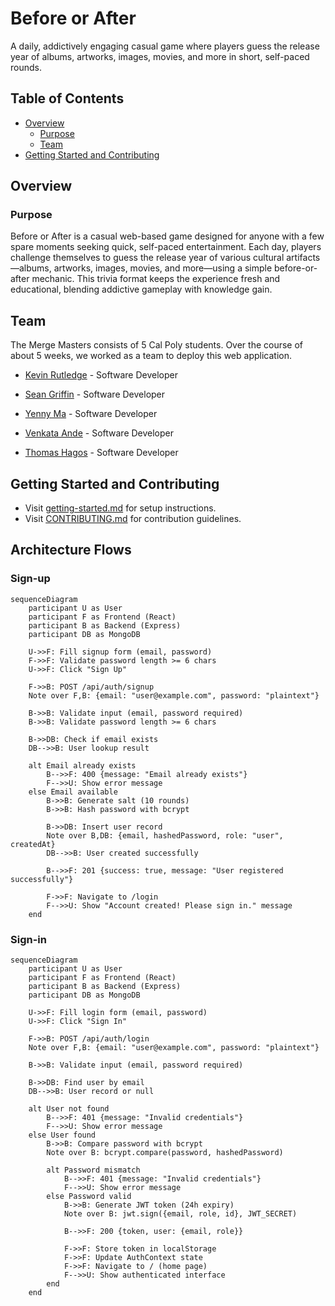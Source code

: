 # Before or After

A daily, addictively engaging casual game where players guess the release year
of albums, artworks, images, movies, and more in short, self-paced rounds.

## Table of Contents

- [Overview](#overview)
  - [Purpose](#purpose)
  - [Team](#team)
- [Getting Started and Contributing](#getting-started-and-contributing)

## Overview

### Purpose

Before or After is a casual web-based game designed for anyone with a few spare
moments seeking quick, self-paced entertainment. Each day, players challenge
themselves to guess the release year of various cultural artifacts—albums,
artworks, images, movies, and more—using a simple before-or-after mechanic. This
trivia format keeps the experience fresh and educational, blending addictive
gameplay with knowledge gain.

## Team

The Merge Masters consists of 5 Cal Poly students. Over the course of about 5
weeks, we worked as a team to deploy this web application.

- [Kevin Rutledge](https://www.linkedin.com/in/rutledge-kevin/) - Software
  Developer

- [Sean Griffin](https://www.linkedin.com/in/sean-griffin-9855b126b/) - Software
  Developer

- [Yenny Ma](https://www.linkedin.com/in/yenny-ma/) - Software Developer

- [Venkata Ande](https://www.linkedin.com/in/venkata-g-ande-1b2057334/) -
  Software Developer

- [Thomas Hagos](https://www.linkedin.com/in/thomashagos/) - Software Developer

## Getting Started and Contributing

- Visit [getting-started.md](docs/getting-started.md) for setup instructions.
- Visit [CONTRIBUTING.md](docs/CONTRIBUTING.md) for contribution guidelines.

## Architecture Flows

### Sign-up

```mermaid
sequenceDiagram
    participant U as User
    participant F as Frontend (React)
    participant B as Backend (Express)
    participant DB as MongoDB
    
    U->>F: Fill signup form (email, password)
    F->>F: Validate password length >= 6 chars
    U->>F: Click "Sign Up"
    
    F->>B: POST /api/auth/signup
    Note over F,B: {email: "user@example.com", password: "plaintext"}
    
    B->>B: Validate input (email, password required)
    B->>B: Validate password length >= 6 chars
    
    B->>DB: Check if email exists
    DB-->>B: User lookup result
    
    alt Email already exists
        B-->>F: 400 {message: "Email already exists"}
        F-->>U: Show error message
    else Email available
        B->>B: Generate salt (10 rounds)
        B->>B: Hash password with bcrypt
        
        B->>DB: Insert user record
        Note over B,DB: {email, hashedPassword, role: "user", createdAt}
        DB-->>B: User created successfully
        
        B-->>F: 201 {success: true, message: "User registered successfully"}
        
        F->>F: Navigate to /login
        F-->>U: Show "Account created! Please sign in." message
    end
```

### Sign-in

```mermaid
sequenceDiagram
    participant U as User
    participant F as Frontend (React)
    participant B as Backend (Express)
    participant DB as MongoDB
    
    U->>F: Fill login form (email, password)
    U->>F: Click "Sign In"
    
    F->>B: POST /api/auth/login
    Note over F,B: {email: "user@example.com", password: "plaintext"}
    
    B->>B: Validate input (email, password required)
    
    B->>DB: Find user by email
    DB-->>B: User record or null
    
    alt User not found
        B-->>F: 401 {message: "Invalid credentials"}
        F-->>U: Show error message
    else User found
        B->>B: Compare password with bcrypt
        Note over B: bcrypt.compare(password, hashedPassword)
        
        alt Password mismatch
            B-->>F: 401 {message: "Invalid credentials"}
            F-->>U: Show error message
        else Password valid
            B->>B: Generate JWT token (24h expiry)
            Note over B: jwt.sign({email, role, id}, JWT_SECRET)
            
            B-->>F: 200 {token, user: {email, role}}
            
            F->>F: Store token in localStorage
            F->>F: Update AuthContext state
            F->>F: Navigate to / (home page)
            F-->>U: Show authenticated interface
        end
    end
```